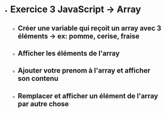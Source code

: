 - # Exercice 3 JavaScript -> Array

    - ## Créer une variable qui reçoit un array avec 3 éléments -> ex: pomme, cerise, fraise


    - ## Afficher les éléments de l'array


    - ## Ajouter votre prenom à l'array et afficher son contenu


    - ## Remplacer et afficher un élément de l'array par autre chose
